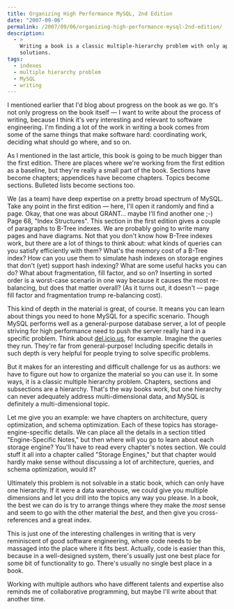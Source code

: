 ```yaml
---
title: Organizing High Performance MySQL, 2nd Edition
date: "2007-09-06"
permalink: /2007/09/06/organizing-high-performance-mysql-2nd-edition/
description:
  - >
    Writing a book is a classic multiple-hierarchy problem with only approximate
    solutions.
tags:
  - indexes
  - multiple hierarchy problem
  - MySQL
  - writing
---
```

I mentioned earlier that I'd blog about progress on the book as we go. It's not only progress on the book itself &#8212; I want to write about the process of writing, because I think it's very interesting and relevant to software engineering. I'm finding a lot of the work in writing a book comes from some of the same things that make software hard: coordinating work, deciding what should go where, and so on.

As I mentioned in the last article, this book is going to be much bigger than the first edition. There are places where we're working from the first edition as a baseline, but they're really a small part of the book. Sections have become chapters; appendices have become chapters. Topics become sections. Bulleted lists become sections too.

We (as a team) have deep expertise on a pretty broad spectrum of MySQL. Take any point in the first edition &#8212; here, I'll open it randomly and find a page. Okay, that one was about GRANT&#8230; maybe I'll find another one ;-) Page 68, "Index Structures". This section in the first edition gives a couple of paragraphs to B-Tree indexes. We are probably going to write many pages and have diagrams. Not that you don't know how B-Tree indexes work, but there are a lot of things to think about: what kinds of queries can you satisfy efficiently with them? What's the memory cost of a B-Tree index? How can you use them to simulate hash indexes on storage engines that don't (yet) support hash indexing? What are some useful hacks you can do? What about fragmentation, fill factor, and so on? Inserting in sorted order is a worst-case scenario in one way because it causes the most re-balancing, but does that matter overall? (As it turns out, it doesn't &#8212; page fill factor and fragmentation trump re-balancing cost).

This kind of depth in the material is great, of course. It means you can learn about things you need to hone MySQL for a specific scenario. Though MySQL performs well as a general-purpose database server, a lot of people striving for high performance need to push the server really hard in a specific problem. Think about [del.icio.us][1], for example. Imagine the queries they run. They're far from general-purpose! Including specific details in such depth is very helpful for people trying to solve specific problems.

But it makes for an interesting and difficult challenge for us as authors: we have to figure out how to organize the material so you can use it. In some ways, it is a classic multiple hierarchy problem. Chapters, sections and subsections are a hierarchy. That's the way books work, but one hierarchy can never adequately address multi-dimensional data, and MySQL is definitely a multi-dimensional topic.

Let me give you an example: we have chapters on architecture, query optimization, and schema optimization. Each of these topics has storage-engine-specific details. We can place all the details in a section titled "Engine-Specific Notes," but then where will you go to learn about each storage engine? You'll have to read every chapter's notes section. We could stuff it all into a chapter called "Storage Engines," but that chapter would hardly make sense without discussing a lot of architecture, queries, and schema optimization, would it?

Ultimately this problem is not solvable in a static book, which can only have one hierarchy. If it were a data warehouse, we could give you multiple dimensions and let you drill into the topics any way you please. In a book, the best we can do is try to arrange things where they make the *most* sense and seem to go with the other material the *best*, and then give you cross-references and a great index.

This is just one of the interesting challenges in writing that is very reminiscent of good software engineering, where code needs to be massaged into the place where it fits best. Actually, code is easier than this, because in a well-designed system, there's usually just one best place for some bit of functionality to go. There's usually no single best place in a book.

Working with multiple authors who have different talents and expertise also reminds me of collaborative programming, but maybe I'll write about that another time.

 [1]: http://del.icio.us/
